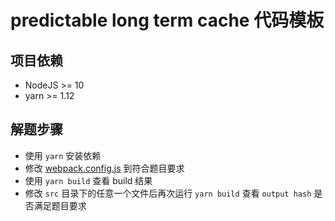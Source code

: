 # predictable long term cache 代码模板

## 项目依赖

- NodeJS >= 10
- yarn >= 1.12

## 解题步骤

- 使用 `yarn` 安装依赖
- 修改 [webpack.config.js](webpack.config.js) 到符合题目要求
- 使用 `yarn build` 查看 build 结果
- 修改 `src` 目录下的任意一个文件后再次运行 `yarn build` 查看 `output hash` 是否满足题目要求
